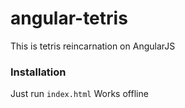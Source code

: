 # angular-tetris

This is tetris reincarnation on AngularJS

### Installation

Just run `index.html`
Works offline
